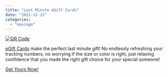 ```yaml
---
title: "Last Minute eGift Cards"
date: "2021-12-22"
categories: 
  - "massage"
---
```


[![QR Code](images/frame-1-790x1024.jpg)](https://squareup.com/gift/BGPPNS6KGJ7WM/order)

[eGift Cards](https://squareup.com/gift/BGPPNS6KGJ7WM/order) make the perfect last minute gift! No endlessly refreshing your tracking numbers, no worrying if the size or color is right, just relaxing confidence that you made the right gift choice for your special someone!

[Get Yours Now!](https://squareup.com/gift/BGPPNS6KGJ7WM/order)
